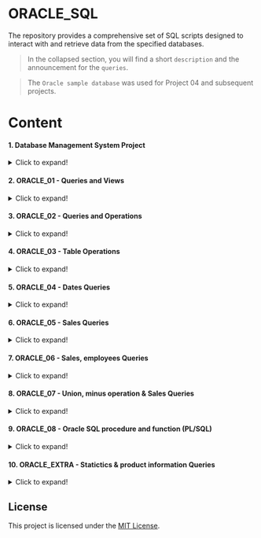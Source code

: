 # ORACLE_SQL

The repository provides a comprehensive set of SQL scripts designed to interact with and retrieve data from the specified databases.
 
>In the collapsed section, you will find a short `description` and the announcement for the `queries`.

>The `Oracle sample database` was used for Project 04 and subsequent projects.

# Content

#### 1. Database Management System Project

<details>
   <summary> Click to expand! </summary>
   
   ### Project Overview
   
   This repository contains the final project for the DBS-211 course. The project involves the design and implementation of a database system for a library management system. It includes the creation of tables, SQL queries, stored procedures, and data population.
   
   ### Contributors
   
   - Raymond Javier
   - Francisco Castillo
   - Gurleen
   
   ### Table of Contents
   
   1. [SQL Queries](#sql-queries)
       - [Business Reports](#business-reports)
       - [Create Tables](#create-tables)
       - [Data Source](#data-source)
   
   2. [SQL Queries Details](#sql-queries-details)
       - [Business Reports Details](#business-reports-details)
       - [Create Tables Details](#create-tables-details)
       - [Data Source Details](#data-source-details)
   
   3. [Sample Data Insertion](#sample-data-insertion)
   
   ### SQL Queries
   
   #### Business Reports
   
   The `BusinessReport.SQL` file includes SQL queries to generate various reports for the library management system. These reports cover aspects such as due dates, fines, most borrowed books, and user/borrowers reports.
   
   #### Create Tables
   
   The `CreateTable.SQL` file contains SQL scripts to create the necessary tables for the library management system. These tables include `status_library`, `users_library`, `books_library`, `librarians_library`, `sections_library`, `catalogs_library`, and `records_library`.
   
   #### Data Source
   
   The `DataSource.SQL` file includes sample data insertion scripts for the created tables.
   
   ### SQL Queries Details
   
   #### Business Reports Details
   
   - The first set of queries focuses on reports related to due dates and overdue books.
   - The second set calculates fines for late returns.
   - The third set determines the most borrowed books.
   - The fourth set generates a user/borrowers report.
   
   #### Create Tables Details
   
   - Creation of tables such as `status_library`, `users_library`, `books_library`, `librarians_library`, `sections_library`, `catalogs_library`, and `records_library`.
   
   #### Data Source Details
   
   - Sample data insertion for each table to populate the database with initial records.
   
   ### Sample Data Insertion
   
   The sample data inserted into the tables provides a starting point for testing and development. It includes data for users, books, librarians, sections, catalogs, and records.
   
   Feel free to explore and use this repository for educational or reference purposes. For any inquiries, please contact the contributors.
   
   </details>

#### 2. ORACLE_01 - Queries and Views

   <details>
   <summary> Click to expand! </summary>
   
   ## SQL Queries and Views
   
   This SQL script includes queries and view operations for employee and customer data retrieval, using ANSI-89 and ANSI-92 joins, creating the "vwCustomerOrder" view for order information, and refining the "vwEmployeeManager" view.
   
   ### Queries
   
   1. Retrieve employee details in Japan using ANSI-89 and ANSI-92 joins.
   2. Display payments made by customers from Canada and France.
   3. Show all USA customers who haven't made payments.
   4. Create and view the "vwCustomerOrder" view for comprehensive order details.
   5. Display order information for customer number 124 using the "vwCustomerOrder" view.
   6. Show customer details without orders.
   7. Create the "vwEmployeeManager" view for employee and manager information.
   8. Modify the "vwEmployeeManager" view to include only employees with managers.
   9. Drop both the "vwCustomerOrder" and "vwEmployeeManager" views.
   
   </details>
 
#### 3. ORACLE_02 - Queries and Operations

   <details>
   <summary> Click to expand! </summary>
   
   ## SQL Queries and Operations
   
   This SQL script includes a variety of queries and operations on an employee and customer database. It covers fundamental data retrieval, complex queries like calculating percentage markup, and operations on views and tables, including view creation and modification. The script also demonstrates data manipulation operations such as inserting, updating, and deleting records in the employee database. It concludes with a single statement handling the insertion and deletion of multiple records simultaneously, providing a comprehensive overview of SQL capabilities.
   
   ### Queries and Operations
   
   1. Display data for all offices.
   2. Retrieve employee numbers for employees in a specific office.
   3. Display customer information for a specific city and format contact names.
   4. Repeat the previous query with variations in contact name formatting and country filtering.
   5. Display customer numbers for customers with payments.
   6. List top payments outside a specified range, sorted by amount.
   7. Display order information for canceled orders.
   8. Calculate and display product markup and percentage markup.
   9. Display information for products with a specific string in their names.
   10. Display customers with specific letters in their contact names.
   11. Insert a new employee record.
   12. Display your employee data.
   13. Update your job title.
   14. Insert a fictional employee record.
   15. Attempt to delete yourself (explaining why it may not work).
   16. Delete the fictional employee and then delete yourself.
   17. Insert both yourself and the fictional employee at the same time.
   18. Delete both yourself and the fictional employee.
   
   </details>

#### 4. ORACLE_03 - Table Operations

   <details>
   <summary> Click to expand! </summary>
   
   ## SQL Table Operations
   
   This SQL script performs various operations on tables in a relational database, including table creation, modification, data insertion, and manipulation.
   
   ### Part A: Movie Database Operations
   
   1. Create tables for movies, actors, castings, and directors with constraints and foreign keys.
   2. Modify the "dbs211ndd_movies" table to add a foreign key constraint referencing the "dbs211ndd_directors" table.
   3. Add a unique constraint to the "dbs211ndd_movies" table to guarantee the uniqueness of movie titles.
   4. Insert data into tables "dbs211ndd_directors" and "dbs211ndd_movies."
   5. Remove tables in the correct order to avoid foreign key constraints.
   
   ### Part B: Employee Database Operations
   
   1. Create a new table "dbs211ndd_employee2" identical to the "employees" table and insert data simultaneously.
   2. Modify the "dbs211ndd_employee2" table to add a new column "username."
   3. Delete all data in the "dbs211ndd_employee2" table.
   4. Re-insert data from the "employees" table into "dbs211ndd_employee2."
   5. Update the first name and last name of an employee in "dbs211ndd_employee2."
   6. Generate email addresses for usernames in "dbs211ndd_employee2."
   7. Remove employees with office code 4 from "dbs211ndd_employee2."
   8. Drop the "dbs211ndd_employee2" table.
   
   </details>

#### 5. ORACLE_04 - Dates Queries

   <details>
   <summary> Click to expand! </summary>
   
   ## Lab 1 DBS311 SQL Queries
   
   This repository contains SQL queries created for Lab 1 of the DBS311 course. Each query addresses a specific task related to database management and SQL querying. Here's a brief overview of the queries:
   
   1. **Tomorrow's Date Format:** Display tomorrow's date in a specific format.
   2. **Product Price Update:** Show product details, including new prices increased by 2%, and the price difference.
   3. **Employee Job Title Query:** Display full names and job titles for employees whose manager ID is 2.
   4. **Years Worked Calculation:** Display employee details and calculate the number of years worked for those hired before October 2016.
   5. **Review Date Calculation:** Display employee details and calculate the review date, considering the first Tuesday after a year of service.
   6. **Warehouse Information:** Display details for all warehouses, including handling null values for the state column.
   
   </details>

#### 6. ORACLE_05 - Sales Queries

   <details>
   <summary> Click to expand! </summary>
   
   ## Lab 2 DBS311 SQL Queries
   
   This repository contains SQL queries created for Lab 2 of the DBS311 course. Each query addresses a specific aspect of querying a sales-related database. Here's a brief overview of the queries:
   
   1. **Total and Average Sales:** Calculate the total and average sales in the database, named "Total" and "Total average per sale."
   2. **Sales per Email Domain:** Extend the previous query to calculate total and average sales per email domain.
   3. **Monthly Sales Statistics:** Display the name of the month, number of sales, and average sale amount for each month.
   4. **User-based Sales Statistics:** Calculate the minimum, maximum, and total sales per user, displaying user details.
   5. **Taxed Total Prices:** List every sale ID, sale date, and total price plus tax (assuming a tax rate of 13 percent).
   
   </details>

#### 7. ORACLE_06 - Sales, employees Queries

   <details>
   <summary> Click to expand! </summary>
   
   ## Lab 3 DBS311 SQL Queries
   
   This repository contains SQL queries created for Lab 3 of the DBS311 course. Each query addresses a specific aspect of querying a sales-related database. Here's a brief overview of the queries:
   
   1. **Sales for Specific Customer:** Select date and price for all sales made to a customer named "Jane Smith."
   2. **Emails with Above-Average Prices:** Retrieve emails for sales where the price is greater than the average for the year 2022.
   3. **User Names for Specific Transactions:** Return the names of users associated with specific transaction IDs.
   4. **Monthly Sales Percentages:** Calculate the percentage of monthly sales for every year.
   
   </details>

#### 8. ORACLE_07 - Union, minus operation & Sales Queries

   <details>
   <summary> Click to expand! </summary>
   
   ## Lab 4 DBS311 SQL Queries
   
   This repository contains SQL queries developed for Lab 4 of the DBS311 course, showcasing the use of UNION and MINUS set operations. Here's an overview of the queries:
   
   1. **Max Sale Prices and Top Users in 2022:** Retrieve the maximum sale prices per month in 2022 and the users with the most sales for each month. Combine results using UNION.
   
   2. **Users with Purchases in 2021 but Not in 2022:** Identify users who made purchases in 2021 but haven't made any in 2022 using MINUS.
   
   3. **User Purchase Totals:** Select users who made purchases totaling more than $20 in any year and less than $55 in 2022, demonstrating the versatility of set operations.
   
   </details>

#### 9. ORACLE_08 - Oracle SQL procedure and function (PL/SQL)

   <details>
   <summary> Click to expand! </summary>
   
   ## Lab 05 DBS 311 SQL Solutions
   
   This repository contains solutions for Lab 05 of the DBS 311 course, showcasing the implementation of an Oracle SQL procedure and function. Here's an overview:
   
   1. **Birthday Calculator Procedure:** The `birthday_calculator` procedure takes a birthday date as input and outputs the number of days left to the birthday.
   
   2. **Coordinate Distance Function:** The `in_miles` function calculates the distance in miles between two sets of coordinates using the Haversine formula, a method for accurate spherical distance calculations.
   
   </details>


#### 10. ORACLE_EXTRA - Statictics & product information Queries

   <details>
   <summary> Click to expand! </summary>
   
   ## SQL Queries for Warehouse and Customer Statistics
   
   This repository includes SQL queries for two distinct scenarios:
   
   1. **Warehouse and Product Categories:**
      - Display Warehouse Id, Warehouse Name, Product Category Id, Product Category Name, and the lowest product standard cost.
      - Include rows where the lowest standard cost is less than $200 or more than $500.
      - Sort the output by Warehouse Id, Warehouse Name, Product Category Id, and Product Category Name.
   
   2. **Customer Statistics:**
      - Calculate the number of customers with a total purchase amount over and below the average.
      - Determine the number of customers with no orders.
      - Provide the total number of customers.
   
   </details>

## License

This project is licensed under the [MIT License](https://github.com/FranBlake89/ORACLE_SQL/blob/main/LICENSE).

